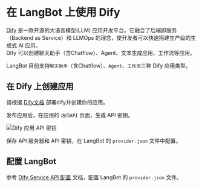 # 在 LangBot 上使用 Dify

[Dify](https://dify.ai) 是一款开源的大语言模型(LLM) 应用开发平台。它融合了后端即服务（Backend as Service）和 LLMOps 的理念，使开发者可以快速搭建生产级的生成式 AI 应用。  
Dify 可以创建聊天助手（含Chatflow）、Agent、文本生成应用、工作流等应用。

LangBot 目前支持`聊天助手`（含Chatflow）、`Agent`、`工作流`三种 Dify 应用类型。

## 在 Dify 上创建应用

请根据 [Dify文档](https://docs.dify.ai) 部署dify并创建你的应用。  

发布应用后，在应用的 `访问API` 页面，生成 API 密钥。

![Dify 应用 API 密钥](/assets/image/dify_sv_api_01.png)

保存 API 服务器和 API 密钥，在 LangBot 的 `provider.json` 文件中配置。

## 配置 LangBot

参考 [Dify Service API 配置](../config/function/provider#dify-service-api-%E9%85%8D%E7%BD%AE-dify-service-api) 文档，配置 LangBot 的 `provider.json` 文件。
